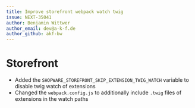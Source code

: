 ```yaml
---
title: Improve storefront webpack watch twig
issue: NEXT-35041
author: Benjamin Wittwer
author_email: dev@a-k-f.de
author_github: akf-bw
---
```

# Storefront
* Added the `SHOPWARE_STOREFRONT_SKIP_EXTENSION_TWIG_WATCH` variable to disable twig watch of extensions
* Changed the `webpack.config.js` to additionally include `.twig` files of extensions in the watch paths
